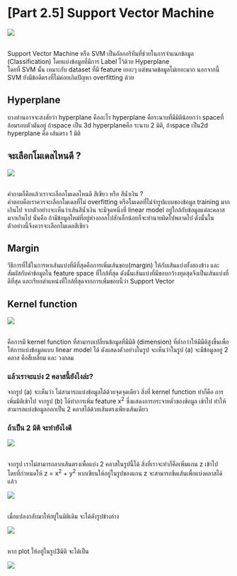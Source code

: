 # [Part 2.5] Support Vector Machine

<div class="img-caption">
    <img src="../img/content_images/25_svm/svm1.png"/><br><br>
</div>

Support Vector Machine หรือ SVM เป็นอัลกอริทึมที่ช่วยในการจำแนกข้อมูล (Classification) โดยแบ่งข้อมูลที่มีการ Label ไว้ด้วย Hyperplane <br> โดยที่ SVM นั้น เหมาะกับ dataset ที่มี feature เยอะๆ แต่ขนาดข้อมูลไม่เยอะมาก นอกจากนี้ SVM ยังมีข้อดีตรงที่ไม่ค่อยเกิดปัญหา overfitting ด้วย

## Hyperplane
บางท่านอาจจะสงสัยว่า hyperplane คืออะไร hyperplane คือระนาบที่มีมิติน้อยกว่า spaceที่ล้อมรอบตัวมันอยู่ ถ้าspace เป็น 3d hyperplaneคือ ระนาบ 2 มิติ, ถ้าspace เป็น2d hyperplane คือ เส้นตรง 1 มิติ

## จะเลือกโมเดลไหนดี ?

<div class="img-caption">
    <img src="../img/content_images/25_svm/svm0.png"/><br><br>
</div>

คำถามก็คือแล้วเราจะเลือกโมเดลไหนดี สีเขียว หรือ สีน้ำเงิน ? <br> คำตอบคือเราควรจะเลือกโมเดลที่ไม่ overfitting หรือโมเดลที่ไม่จำรูปแบบของข้อมูล training มากเกินไป จากตัวอย่างจะเห็นว่าเส้นสีน้ำเงิน จะมีจุดหนึ่งที่ linear model อยู่ใกล้กับข้อมูลแต่ละคลาสมากเกินไป นั่นคือ ถ้ามีข้อมูลใหม่ที่อยู่ห่างออกไปสักเล็กน้อยก็จะทำนายผิดไปพลาดไป ดังนั้นในตัวอย่างนี้จึงควรจะเลือกโมเดลสีเขียว

## Margin
วิธีการที่ใช้ในการหาเส้นแบ่งที่ดีที่สุดคือการเพิ่มเส้นขอบ(margin) ให้กับเส้นแบ่งทั้งสองข้าง และสัมผัสกับค่าข้อมูลใน feature space ที่ใกล้ที่สุด ดังนั้นเส้นแบ่งที่มีขอบกว้างทุดสุดจึงเป็นเส้นแบ่งที่ดีที่สุด และเรียกตำแหน่งที่ใกล้ที่สุดจากการเพิ่มขอบนี้ว่า Support Vector

## Kernel function

<div class="img-caption">
    <img src="../img/content_images/25_svm/svm-kernel.png"/><br><br>
</div>

คือการมี kernel function ที่สามารถเปลี่ยนข้อมูลที่มีมิติ (dimension) ที่ต่ำกว่าให้มีมีติสูงขึ้นเพื่อให้การแบ่งข้อมูลแบบ linear model ได้ ดังแสดงตัวอย่างในรูป จะเห็นว่าในรูป (a) จะมีข้อมูลอยู่ 2 คลาส คือสี่เหลี่ยม และ วงกลม
### แล้วเราจะแบ่ง 2 คลาสนี้ยังไงล่ะ?
จากรูป (a) จะเห็นว่า ไม่สามารถแบ่งข้อมูลได้ด้วยจุดจุดเดียว สิ่งที่ kernel function ทำก็คือ การเพิ่มมิติเข้าไป จากรูป (b) ได้ทำการเพิ่ม feature x<sup>2</sup> ซึ่งแสดงการกระจายตัวของข้อมูล เข้าไป ทำให้สามารถแบ่งข้อมูลออกเป็น 2 คลาสได้ด้วยเส้นตรงเพียงเส้นเดียว
### ถ้าเป็น 2 มิติ จะทำยังไงดี

<div class="img-caption">
    <img src="../img/content_images/25_svm/svm-kernel2.png"/><br><br>
</div>

จากรูป เราไม่สามารถลากเส้นตรงเพื่อแบ่ง 2 คลาสในรูปนี้ได้ สิ่งที่เราจะทำก็คือเพิ่มแกน z เข้าไป โดยที่กำหนดให้ z = x<sup>2</sup> + y<sup>2</sup> หากเขียนให้อยู่ในรูปของแกน z จะสามารถขีดเส้นเพื่อแบ่งคลาสได้แล้ว

<div class="img-caption">
    <img src="../img/content_images/25_svm/svm-kernel3.png"/><br><br>
</div>

เมื่อแปลงกลับมาให้อยู่ในมิติเดิม จะได้ดังรูปข้างล่าง

<div class="img-caption">
    <img src="../img/content_images/25_svm/svm-kernel4.png"/><br><br>
</div>

หาก plot ให้อยู่ในรูป3มิติ จะได้เป็น

<div class="img-caption">
    <img src="../img/content_images/25_svm/svm-kernel5.png"/><br><br>
</div>
